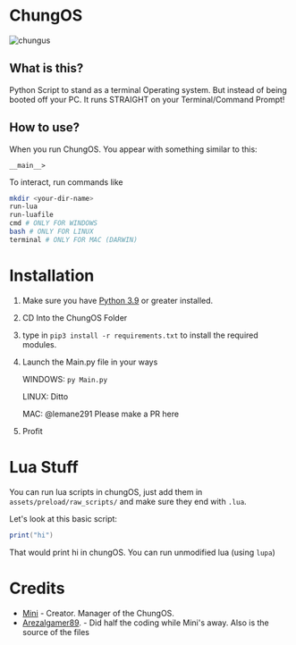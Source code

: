 # ChungOS

![chungus](https://user-images.githubusercontent.com/86628069/154841436-d45e20cf-6b1a-4a73-af15-7fdcea18dd5e.png)


## What is this?
Python Script to stand as a terminal Operating system. But instead of being booted off your PC. It runs STRAIGHT on your Terminal/Command Prompt!

## How to use?

When you run ChungOS. You appear with something similar to this:
```
__main__>
```

To interact, run commands like 
```sh
mkdir <your-dir-name>
run-lua
run-luafile
cmd # ONLY FOR WINDOWS
bash # ONLY FOR LINUX
terminal # ONLY FOR MAC (DARWIN)
```
# Installation

1. Make sure you have [Python 3.9](https://www.python.org/downloads/) or greater installed.

2. CD Into the ChungOS Folder

3. type in `pip3 install -r requirements.txt` to install the required modules.

4. Launch the Main.py file in your ways
   
    WINDOWS: `py Main.py`
  
    LINUX: Ditto
  
    MAC: @lemane291 Please make a PR here
    
5. Profit

# Lua Stuff

You can run lua scripts in chungOS, just add them in `assets/preload/raw_scripts/` and make sure they end with `.lua`.

Let's look at this basic script:
```lua
print("hi")
```

That would print hi in chungOS. You can run unmodified lua (using `lupa`)



# Credits

- [Mini](https://twitter.com/@minilol69) - Creator. Manager of the ChungOS. 
- [Arezalgamer89](mailto:aradzpfa@gmail.com). - Did half the coding while Mini's away. Also is the source of the files
